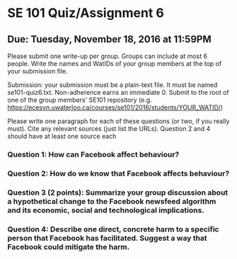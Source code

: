 # SE 101 Quiz/Assignment 6
## Due: Tuesday, November 18, 2016 at 11:59PM

Please submit one write-up per group. Groups can include at most 6
people. Write the names and WatIDs of your group members at the top of
your submission file.

Submission: your submission must be a plain-text file. It must be
named se101-quiz6.txt. Non-adherence earns an immediate 0. Submit to
the root of one of the group members' SE101 repository
(e.g. https://ecesvn.uwaterloo.ca/courses/se101/2016/students/YOUR_WATID/)

Please write one paragraph for each of these questions (or two, if you
really must). Cite any relevant sources (just list the URLs). Question
2 and 4 should have at least one source each

### Question 1: How can Facebook affect behaviour? 

### Question 2: How do we know that Facebook affects behaviour?

### Question 3 (2 points): Summarize your group discussion about a hypothetical change to the Facebook newsfeed algorithm and its economic, social and technological implications.

### Question 4: Describe one direct, concrete harm to a specific person that Facebook has facilitated. Suggest a way that Facebook could mitigate the harm.
